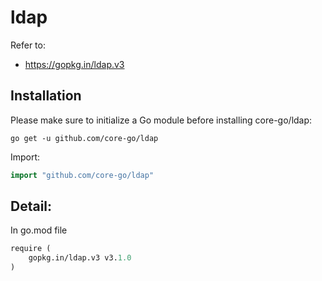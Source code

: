 # ldap
Refer to:
- https://gopkg.in/ldap.v3

## Installation
Please make sure to initialize a Go module before installing core-go/ldap:

```shell
go get -u github.com/core-go/ldap
```

Import:

```go
import "github.com/core-go/ldap"
```

## Detail:
In go.mod file
```mod
require (
	gopkg.in/ldap.v3 v3.1.0
)
```
